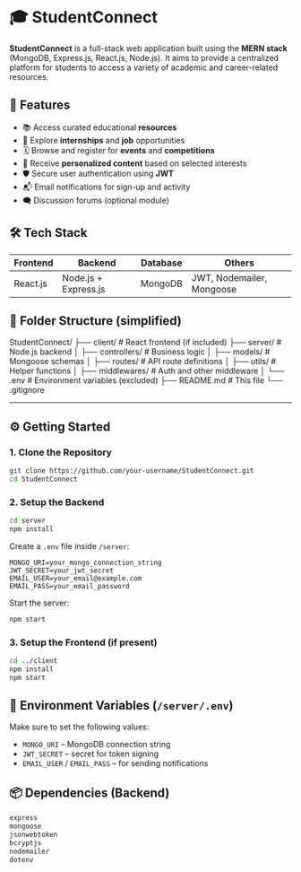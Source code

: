 # 🎓 StudentConnect

**StudentConnect** is a full-stack web application built using the **MERN stack** (MongoDB, Express.js, React.js, Node.js). It aims to provide a centralized platform for students to access a variety of academic and career-related resources.


## 🚀 Features

- 📚 Access curated educational **resources**
- 💼 Explore **internships** and **job** opportunities
- 🗓️ Browse and register for **events** and **competitions**
- 🧠 Receive **personalized content** based on selected interests
- 🛡️ Secure user authentication using **JWT**
- 📬 Email notifications for sign-up and activity
- 🗨️ Discussion forums (optional module)


## 🛠️ Tech Stack

| Frontend        | Backend              | Database       | Others                     |
|-----------------|----------------------|----------------|----------------------------|
| React.js        | Node.js + Express.js | MongoDB        | JWT, Nodemailer, Mongoose  |


## 📁 Folder Structure (simplified)


StudentConnect/
├── client/              # React frontend (if included)
├── server/              # Node.js backend
│   ├── controllers/     # Business logic
│   ├── models/          # Mongoose schemas
│   ├── routes/          # API route definitions
│   ├── utils/           # Helper functions
│   ├── middlewares/     # Auth and other middleware
│   └── .env             # Environment variables (excluded)
├── README.md            # This file
└── .gitignore


---

## ⚙️ Getting Started

### 1. Clone the Repository

```bash
git clone https://github.com/your-username/StudentConnect.git
cd StudentConnect
````

### 2. Setup the Backend

```bash
cd server
npm install
```

Create a `.env` file inside `/server`:

```env
MONGO_URI=your_mongo_connection_string
JWT_SECRET=your_jwt_secret
EMAIL_USER=your_email@example.com
EMAIL_PASS=your_email_password
```

Start the server:

```bash
npm start
```

### 3. Setup the Frontend (if present)

```bash
cd ../client
npm install
npm start
```


## 🔐 Environment Variables (`/server/.env`)

Make sure to set the following values:

* `MONGO_URI` – MongoDB connection string
* `JWT_SECRET` – secret for token signing
* `EMAIL_USER` / `EMAIL_PASS` – for sending notifications


## 📦 Dependencies (Backend)

```bash
express
mongoose
jsonwebtoken
bcryptjs
nodemailer
dotenv
```


